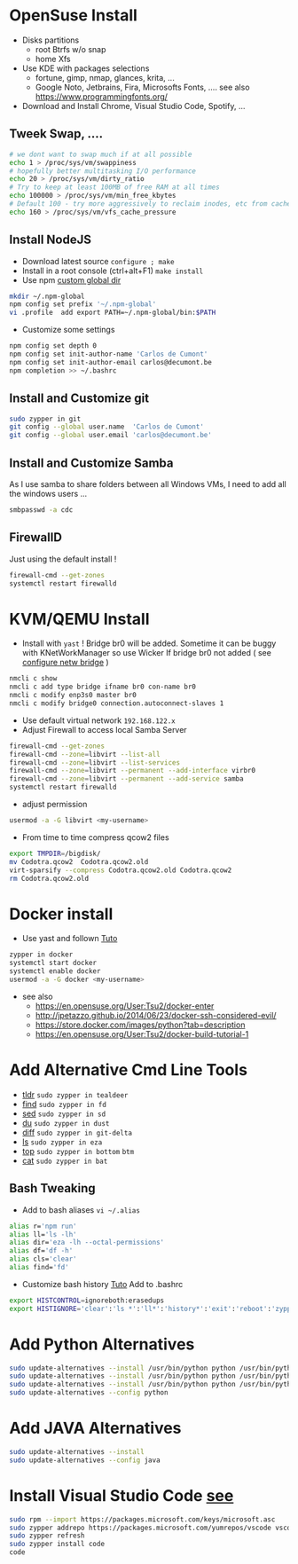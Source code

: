 # OpenSuse Install 
- Disks partitions
  - root Btrfs w/o snap
  - home Xfs
- Use KDE with packages selections 
  - fortune, gimp, nmap, glances, krita, ... 
  - Google Noto, Jetbrains, Fira, Microsofts Fonts, .... see also https://www.programmingfonts.org/
- Download and Install Chrome, Visual Studio Code, Spotify, ...


## Tweek Swap, ....
```bash
# we dont want to swap much if at all possible
echo 1 > /proc/sys/vm/swappiness
# hopefully better multitasking I/O performance
echo 20 > /proc/sys/vm/dirty_ratio
# Try to keep at least 100MB of free RAM at all times
echo 100000 > /proc/sys/vm/min_free_kbytes
# Default 100 - try more aggressively to reclaim inodes, etc from cache
echo 160 > /proc/sys/vm/vfs_cache_pressure
```

## Install NodeJS
- Download latest source  `configure ; make`
- Install in a root console (ctrl+alt+F1) `make install`
- Use npm [custom global dir](https://docs.npmjs.com/resolving-eacces-permissions-errors-when-installing-packages-globally)
```bash
mkdir ~/.npm-global
npm config set prefix '~/.npm-global'
vi .profile  add export PATH=~/.npm-global/bin:$PATH
```
- Customize some settings
```bash
npm config set depth 0
npm config set init-author-name 'Carlos de Cumont'
npm config set init-author-email carlos@decumont.be
npm completion >> ~/.bashrc
```

## Install and Customize git
```bash
sudo zypper in git
git config --global user.name  'Carlos de Cumont'
git config --global user.email 'carlos@decumont.be'
```

## Install and Customize Samba
As I use samba to share folders between all Windows VMs, I need to add all the windows users ...
```bash
smbpasswd -a cdc 
```

## FirewallD
Just using the default install !
```bash
firewall-cmd --get-zones
systemctl restart firewalld
```

# KVM/QEMU Install
- Install with `yast` ! Bridge br0 will be added.
  Sometime it can be buggy with KNetWorkManager so use Wicker
If bridge br0 not added ( see [configure netw bridge](https://docs.redhat.com/en/documentation/red_hat_enterprise_linux/8/html/configuring_and_managing_networking/configuring-a-network-bridge_configuring-and-managing-networking#configuring-a-network-bridge-by-using-nmcli_configuring-a-network-bridge) )
```bash
nmcli c show
nmcli c add type bridge ifname br0 con-name br0
nmcli c modify enp3s0 master br0
nmcli c modify bridge0 connection.autoconnect-slaves 1
```
- Use default virtual network `192.168.122.x`  
- Adjust Firewall to access local Samba Server
```bash
firewall-cmd --get-zones
firewall-cmd --zone=libvirt --list-all
firewall-cmd --zone=libvirt --list-services
firewall-cmd --zone=libvirt --permanent --add-interface virbr0
firewall-cmd --zone=libvirt --permanent --add-service samba 
systemctl restart firewalld
```
- adjust permission 
```bash
usermod -a -G libvirt <my-username>
```
- From time to time compress qcow2 files
```bash
export TMPDIR=/bigdisk/
mv Codotra.qcow2  Codotra.qcow2.old
virt-sparsify --compress Codotra.qcow2.old Codotra.qcow2
rm Codotra.qcow2.old
```

# Docker install
- Use yast and follown [Tuto](https://en.opensuse.org/User:Tsu2/docker-build-tutorial-1)
```bash
zypper in docker
systemctl start docker
systemctl enable docker
usermod -a -G docker <my-username>
```
- see also 
  - https://en.opensuse.org/User:Tsu2/docker-enter
  - http://jpetazzo.github.io/2014/06/23/docker-ssh-considered-evil/
  - https://store.docker.com/images/python?tab=description
  - https://en.opensuse.org/User:Tsu2/docker-build-tutorial-1

# Add Alternative Cmd Line Tools
- [tldr](https://github.com/dbrgn/tealdeer)  `sudo zypper in tealdeer`
- [find](https://github.com/sharkdp/fd)  `sudo zypper in fd`
- [sed](https://github.com/chmln/sd)  `sudo zypper in sd`
- [du](https://github.com/bootandy/dust)  `sudo zypper in dust`
- [diff](https://github.com/dandavison/delta)  `sudo zypper in git-delta`
- [ls](https://github.com/eza-community/eza)  `sudo zypper in eza`
- [top](https://github.com/ClementTsang/bottom)  `sudo zypper in bottom` `btm`
- [cat](https://github.com/sharkdp/bat)  `sudo zypper in bat` 

## Bash Tweaking
- Add to bash aliases `vi ~/.alias`
```bash
alias r='npm run' 
alias ll='ls -lh'
alias dir='eza -lh --octal-permissions'
alias df='df -h'
alias cls='clear'
alias find='fd'
```
- Customize bash history [Tuto](https://www.cherryservers.com/blog/a-complete-guide-to-linux-bash-history)
  Add to .bashrc
```bash
export HISTCONTROL=ignoreboth:erasedups
export HISTIGNORE='clear':'ls *':'ll*':'history*':'exit':'reboot':'zypper*':'..':'cd ~'
```


# Add Python Alternatives
```bash
sudo update-alternatives --install /usr/bin/python python /usr/bin/python2.7 2
sudo update-alternatives --install /usr/bin/python python /usr/bin/python3.11 3
sudo update-alternatives --install /usr/bin/python python /usr/bin/python3.12 4
sudo update-alternatives --config python
```

# Add JAVA Alternatives
```bash
sudo update-alternatives --install 
sudo update-alternatives --config java
```

# Install Visual Studio Code [see](https://linuxiac.com/how-to-install-vs-code-on-opensuse-leap-tumbleweed/)
```bash
sudo rpm --import https://packages.microsoft.com/keys/microsoft.asc
sudo zypper addrepo https://packages.microsoft.com/yumrepos/vscode vscode
sudo zypper refresh
sudo zypper install code
code 
```
